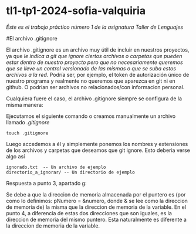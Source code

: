 # tl1-tp1-2024-sofia-valquiria
_Éste es el trabajo práctico número 1 de la asignatura Taller de Lenguajes_

#El archivo .gitignore

El archivo .gitignore es un archivo muy útil de incluir en nuestros proyectos, ya que *le indica a git que ignore ciertos archivos o carpetas que pueden estar dentro de nuestro proyecto pero que no necesariamente queremos que se lleve un control versionado de las mismas o que se suba estos archivos a la red*. Podría ser, por ejemplo, el token de autorización único de nuestro programa y realmente no queremos que aparezca en git ni en github. O podrian ser archivos no relacionados/con informacion personal.

Cualquiera fuere el caso, el archivo .gitignore siempre se configura de la misma manera:

Ejecutamos el siguiente comando o creamos manualmente un archivo llamado _.gitignore_
```
touch .gitignore
```

Luego accedemos a él y simplemente ponemos los nombres y extensiones de los archivos y carpetas que deseamos que git ignore. Esto deberia verse algo así
```
ignorado.txt  -- Un archivo de ejemplo
directorio_a_ignorar/ -- Un directorio de ejemplo
```


Respuesta a punto 3, apartado g:

Se debe a que la direccion de memoria almacenada por el puntero es (por como lo definimos: pNumero = &numero, donde & se lee como la direccion de memoria de)
la misma que la direccion de memoria de la variable. En el punto 4, a diferencia de estas dos direcciones que son iguales, es la direccion de memoria del mismo puntero. Esta naturalmente es diferente a la direccion de memoria de la variable.
